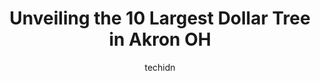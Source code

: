 ---
layout: ampstory
image: https://i0.wp.com/www.depkes.org/wp-content/uploads/2023/06/dollar-tree-0-in-akron-oh-1685967108.jpeg?resize=640,853
author: techidn
featured: false
description: Discover the impressive array of Dollar Tree options in Akron OH, where you can find 10 of the largest Dollar Tree establishments in the area. From renowned classics to hidden gems, Akron OH
title: Unveiling the 10 Largest Dollar Tree in Akron OH
cover:
   title: Unveiling the 10 Largest Dollar Tree in Akron OH
   subtitle: Rickpate
   background: https://www.depkes.org/wp-content/uploads/2023/06/dollar-tree-0-in-akron-oh-1685967108.jpeg

pages: 
 - layout: thirds
   top: <h1>#1 Dollar Tree</h1>
   bottom: "<p>Staff was very polite and they keep their store clean!</p>"
   background: https://www.depkes.org/wp-content/uploads/2023/06/dollar-tree-1-in-akron-oh-1685967108.jpeg
   backgroundblur: true
 - layout: thirds
   top: <h1>#2 Dollar Tree</h1>
   bottom: "<p>1038 E Tallmadge Ave, Akron, OH 44310, United States</p>"
   background: https://www.depkes.org/wp-content/uploads/2023/06/dollar-tree-2-in-akron-oh-1685967109.jpeg
   cta:
      link: https://www.depkes.org/blog/unveiling-the-10-largest-dollar-tree-in-akron-oh/
      text: Unveiling the 10 Largest Dollar Tree in Akron OH
 - layout: thirds
   top: <h1>#3 Dollar Tree</h1>
   bottom: "<p>574 South Ave, Tallmadge, OH 44278, United States</p>"
   background: https://www.depkes.org/wp-content/uploads/2023/06/dollar-tree-3-in-akron-oh-1685967109.jpeg
   cta:
      link: https://www.depkes.org/blog/unveiling-the-10-largest-dollar-tree-in-akron-oh/
      text: Unveiling the 10 Largest Dollar Tree in Akron OH
 - layout: thirds
   top: <h1>#4 Dollar Tree</h1>
   bottom: "<p>201 Wooster Road North, Barberton, OH 44203, United States</p>"
   background: https://images.unsplash.com/photo-1567095761054-7a02e69e5c43?ixlib=rb-4.0.3&ixid=MnwxMjA3fDB8MHxwaG90by1wYWdlfHx8fGVufDB8fHx8&auto=format&fit=crop&w=640&h=853&q=80
   cta:
      link: https://www.depkes.org/blog/unveiling-the-10-largest-dollar-tree-in-akron-oh/
      text: Unveiling the 10 Largest Dollar Tree in Akron OH
 - layout: thirds
   top: <h1>#5 Dollar Tree</h1>
   bottom: "<p>790 Arlington Ridge #301, Akron, OH 44312, United States</p>"
   background: https://images.unsplash.com/photo-1547366785-564103df7e13?ixlib=rb-4.0.3&ixid=MnwxMjA3fDB8MHxwaG90by1wYWdlfHx8fGVufDB8fHx8&auto=format&fit=crop&w=640&h=853&q=80
   cta:
      link: https://www.depkes.org/blog/unveiling-the-10-largest-dollar-tree-in-akron-oh/
      text: Unveiling the 10 Largest Dollar Tree in Akron OH
 - layout: thirds
   top: <h1>#6 Dollar Tree</h1>
   bottom: "<p>815 Copley Rd, Akron, OH 44320, United States</p>"
   background: https://images.unsplash.com/photo-1614648718611-0635f29016cb?ixlib=rb-4.0.3&ixid=MnwxMjA3fDB8MHxwaG90by1wYWdlfHx8fGVufDB8fHx8&auto=format&fit=crop&w=640&h=853&q=80
   cta:
      link: https://www.depkes.org/blog/unveiling-the-10-largest-dollar-tree-in-akron-oh/
      text: Unveiling the 10 Largest Dollar Tree in Akron OH
 - layout: thirds
   top: <h1>#7 Dollar Tree</h1>
   bottom: "<p>3750 W Market St Unit P, Fairlawn, OH 44333, United States</p>"
   background: https://images.unsplash.com/photo-1597773150796-e5c14ebecbf5?ixlib=rb-4.0.3&ixid=MnwxMjA3fDB8MHxwaG90by1wYWdlfHx8fGVufDB8fHx8&auto=format&fit=crop&w=640&h=853&q=80
   cta:
      link: https://www.depkes.org/blog/unveiling-the-10-largest-dollar-tree-in-akron-oh/
      text: Unveiling the 10 Largest Dollar Tree in Akron OH
 - layout: thirds
   middle: Continue reading...
   background: https://images.unsplash.com/photo-1489648022186-8f49310909a0?ixlib=rb-4.0.3&ixid=MnwxMjA3fDB8MHxwaG90by1wYWdlfHx8fGVufDB8fHx8&auto=format&fit=crop&w=640&h=853&q=80
   cta:
      link: https://www.depkes.org/blog/unveiling-the-10-largest-dollar-tree-in-akron-oh/
      text: Unveiling the 10 Largest Dollar Tree in Akron OH
      
---